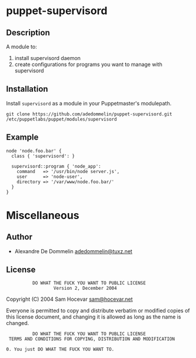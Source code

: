 puppet-supervisord
==================

Description
-----------

A module to:

1. install supervisord daemon
2. create configurations for programs you want to manage with supervisord


Installation
------------

Install `supervisord` as a module in your Puppetmaster's modulepath.

    git clone https://github.com/adedommelin/puppet-supervisord.git /etc/puppetlabs/puppet/modules/supervisord


Example
-------

    node 'node.foo.bar' {
      class { 'supervisord': }

      supervisord::program { 'node_app':
        command   => '/usr/bin/node server.js',
        user      => 'node-user',
        directory => '/var/www/node.foo.bar/'
      }
    }


Miscellaneous
=============

Author
------

* Alexandre De Dommelin <adedommelin@tuxz.net>

License
-------

              DO WHAT THE FUCK YOU WANT TO PUBLIC LICENSE
                      Version 2, December 2004

   Copyright (C) 2004 Sam Hocevar <sam@hocevar.net>

   Everyone is permitted to copy and distribute verbatim or modified
   copies of this license document, and changing it is allowed as long
   as the name is changed.

              DO WHAT THE FUCK YOU WANT TO PUBLIC LICENSE
     TERMS AND CONDITIONS FOR COPYING, DISTRIBUTION AND MODIFICATION

    0. You just DO WHAT THE FUCK YOU WANT TO.

